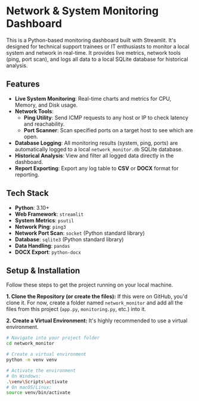 # Network & System Monitoring Dashboard

This is a Python-based monitoring dashboard built with Streamlit. It's designed for technical support trainees or IT enthusiasts to monitor a local system and network in real-time. It provides live metrics, network tools (ping, port scan), and logs all data to a local SQLite database for historical analysis.

## Features

* **Live System Monitoring**: Real-time charts and metrics for CPU, Memory, and Disk usage.
* **Network Tools**:
    * **Ping Utility**: Send ICMP requests to any host or IP to check latency and reachability.
    * **Port Scanner**: Scan specified ports on a target host to see which are open.
* **Database Logging**: All monitoring results (system, ping, ports) are automatically logged to a local `network_monitor.db` SQLite database.
* **Historical Analysis**: View and filter all logged data directly in the dashboard.
* **Report Exporting**: Export any log table to **CSV** or **DOCX** format for reporting.

## Tech Stack

* **Python**: 3.10+
* **Web Framework**: `streamlit`
* **System Metrics**: `psutil`
* **Network Ping**: `ping3`
* **Network Port Scan**: `socket` (Python standard library)
* **Database**: `sqlite3` (Python standard library)
* **Data Handling**: `pandas`
* **DOCX Export**: `python-docx`

## Setup & Installation

Follow these steps to get the project running on your local machine.

**1. Clone the Repository (or create the files):**
If this were on GitHub, you'd clone it. For now, create a folder named `network_monitor` and add all the files from this project (`app.py`, `monitoring.py`, etc.) into it.

**2. Create a Virtual Environment:**
It's highly recommended to use a virtual environment.

```bash
# Navigate into your project folder
cd network_monitor

# Create a virtual environment
python -m venv venv

# Activate the environment
# On Windows:
.\venv\Scripts\activate
# On macOS/Linux:
source venv/bin/activate